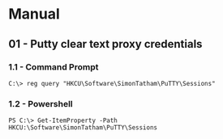 # Manual

## 01 - Putty clear text proxy credentials

### 1.1 - Command Prompt

`C:\> reg query "HKCU\Software\SimonTatham\PuTTY\Sessions"`

### 1.2 - Powershell

`PS C:\> Get-ItemProperty -Path HKCU:\Software\SimonTatham\PuTTY\Sessions`